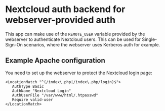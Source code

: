 # Nextcloud auth backend for webserver-provided auth

This app can make use of the `REMOTE_USER` variable provided by the webserver
to authenticate Nextcloud users. This can be used for Single-Sign-On scenarios,
where the webserver uses Kerberos auth for example.

## Example Apache configuration

You need to set up the webserver to protect the Nextcloud login page:

```
<LocationMatch "^(/index\.php|/index\.php/login)$">
   AuthType Basic
   AuthName "Nextcloud Login"
   AuthUserFile "/var/www/html/.htpasswd"
   Require valid-user
</LocationMatch>
```
